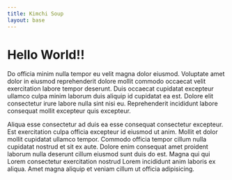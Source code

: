 ```yaml
---
title: Kimchi Soup
layout: base
---
```


# Hello World!!

Do officia minim nulla tempor eu velit magna dolor eiusmod. Voluptate amet dolor in eiusmod reprehenderit dolore mollit commodo occaecat velit exercitation labore tempor deserunt. Duis occaecat cupidatat excepteur ullamco culpa minim laborum duis aliquip id cupidatat ea est. Dolore elit consectetur irure labore nulla sint nisi eu. Reprehenderit incididunt labore consequat mollit excepteur quis excepteur.

Aliqua esse consectetur ad duis ea esse consequat consectetur excepteur. Est exercitation culpa officia excepteur id eiusmod ut anim. Mollit et dolor mollit cupidatat ullamco tempor. Commodo officia tempor cillum nulla cupidatat nostrud et sit ex aute. Dolore enim consequat amet proident laborum nulla deserunt cillum eiusmod sunt duis do est. Magna qui qui Lorem consectetur exercitation nostrud Lorem incididunt anim laboris ex aliqua. Amet magna aliquip et veniam cillum ut officia adipisicing.